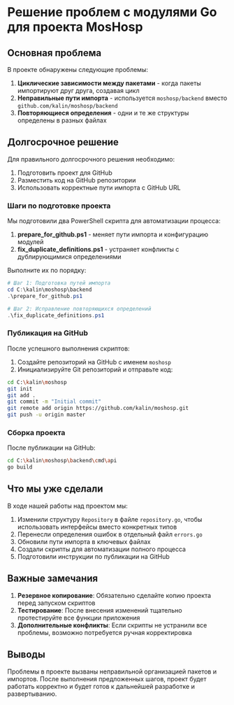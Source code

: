 # Решение проблем с модулями Go для проекта MosHosp

## Основная проблема

В проекте обнаружены следующие проблемы:

1. **Циклические зависимости между пакетами** - когда пакеты импортируют друг друга, создавая цикл
2. **Неправильные пути импорта** - используется `moshosp/backend` вместо `github.com/kalin/moshosp/backend`
3. **Повторяющиеся определения** - одни и те же структуры определены в разных файлах

## Долгосрочное решение

Для правильного долгосрочного решения необходимо:

1. Подготовить проект для GitHub
2. Разместить код на GitHub репозитории
3. Использовать корректные пути импорта с GitHub URL

### Шаги по подготовке проекта

Мы подготовили два PowerShell скрипта для автоматизации процесса:

1. **prepare_for_github.ps1** - меняет пути импорта и конфигурацию модулей
2. **fix_duplicate_definitions.ps1** - устраняет конфликты с дублирующимися определениями

Выполните их по порядку:

```powershell
# Шаг 1: Подготовка путей импорта
cd C:\kalin\moshosp\backend
.\prepare_for_github.ps1

# Шаг 2: Исправление повторяющихся определений
.\fix_duplicate_definitions.ps1
```

### Публикация на GitHub

После успешного выполнения скриптов:

1. Создайте репозиторий на GitHub с именем `moshosp`
2. Инициализируйте Git репозиторий и отправьте код:

```bash
cd C:\kalin\moshosp
git init
git add .
git commit -m "Initial commit"
git remote add origin https://github.com/kalin/moshosp.git
git push -u origin master
```

### Сборка проекта

После публикации на GitHub:

```bash
cd C:\kalin\moshosp\backend\cmd\api
go build
```

## Что мы уже сделали

В ходе нашей работы над проектом мы:

1. Изменили структуру `Repository` в файле `repository.go`, чтобы использовать интерфейсы вместо конкретных типов
2. Перенесли определения ошибок в отдельный файл `errors.go`
3. Обновили пути импорта в ключевых файлах
4. Создали скрипты для автоматизации полного процесса
5. Подготовили инструкции по публикации на GitHub

## Важные замечания

1. **Резервное копирование**: Обязательно сделайте копию проекта перед запуском скриптов
2. **Тестирование**: После внесения изменений тщательно протестируйте все функции приложения
3. **Дополнительные конфликты**: Если скрипты не устранили все проблемы, возможно потребуется ручная корректировка

## Выводы

Проблемы в проекте вызваны неправильной организацией пакетов и импортов. После выполнения предложенных шагов, проект будет работать корректно и будет готов к дальнейшей разработке и развертыванию. 